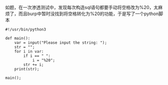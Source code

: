 如题，在一次渗透测试中，发现每次构造sql语句都要手动将空格改为%20，太麻烦了，而且burp中暂时没找到将空格转化为%20的功能，于是写了一个python脚本
```
#!/usr/bin/python3

def main():
    var = input("Please input the string: ");
    str = "";
    for i in var:
        if i == " ":
            i = "%20";
        str += i;
    print(str);

main();
```

